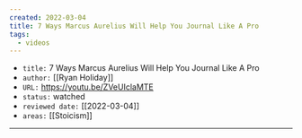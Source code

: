 ```yaml
---
created: 2022-03-04
title: 7 Ways Marcus Aurelius Will Help You Journal Like A Pro
tags:
  - videos
---
```


- `title:` 7 Ways Marcus Aurelius Will Help You Journal Like A Pro
- `author:` [[Ryan Holiday]]
- `URL:` https://youtu.be/ZVeUIclaMTE
- `status:` watched
- `reviewed date:` [[2022-03-04]]
- `areas:` [[Stoicism]]

---
